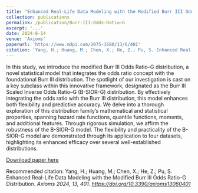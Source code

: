 ```yaml
---
title: "Enhanced Real-Life Data Modeling with the Modified Burr III Odds Ratio–G Distribution"
collection: publications
permalink: /publication/Burr-III-Odds-Ratio–G
excerpt: '...'
date: 2024-6-14
venue: 'Axioms'
paperurl: 'https://www.mdpi.com/2075-1680/13/6/401'
citation: 'Yang, H.; Huang, M.; Chen, X.; He, Z.; Pu, S. Enhanced Real-Life Data Modeling with the Modified Burr III Odds Ratio–G Distribution. Axioms 2024, 13, 401. https://doi.org/10.3390/axioms13060401'
---
```

In this study, we introduce the modified Burr III Odds Ratio–G distribution, a novel statistical model that integrates the odds ratio concept with the foundational Burr III distribution. The spotlight of our investigation is cast on a key subclass within this innovative framework, designated as the Burr III Scaled Inverse Odds Ratio–G (B-SIOR-G) distribution. By effectively integrating the odds ratio with the Burr III distribution, this model enhances both flexibility and predictive accuracy. We delve into a thorough exploration of this distribution family’s mathematical and statistical properties, spanning hazard rate functions, quantile functions, moments, and additional features. Through rigorous simulation, we affirm the robustness of the B-SIOR-G model. The flexibility and practicality of the B-SIOR-G model are demonstrated through its application to four datasets, highlighting its enhanced efficacy over several well-established distributions.

[Download paper here](https://www.mdpi.com/2075-1680/13/6/401)

Recommended citation: Yang, H.; Huang, M.; Chen, X.; He, Z.; Pu, S. Enhanced Real-Life Data Modeling with the Modified Burr III Odds Ratio–G Distribution. <i>Axioms<i> 2024, 13, 401. https://doi.org/10.3390/axioms13060401